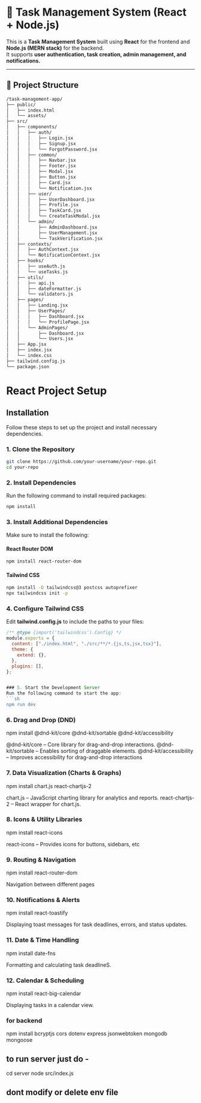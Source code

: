 # 🚀 Task Management System (React + Node.js)

This is a **Task Management System** built using **React** for the frontend and **Node.js (MERN stack)** for the backend.  
It supports **user authentication, task creation, admin management, and notifications.**

---

## 📂 Project Structure

```bash
/task-management-app/
├── public/
│   ├── index.html
│   └── assets/
├── src/
│   ├── components/
│   │   ├── auth/
│   │   │   ├── Login.jsx
│   │   │   ├── Signup.jsx
│   │   │   └── ForgotPassword.jsx
│   │   ├── common/
│   │   │   ├── Navbar.jsx
│   │   │   ├── Footer.jsx
│   │   │   ├── Modal.jsx
│   │   │   ├── Button.jsx
│   │   │   ├── Card.jsx
│   │   │   └── Notification.jsx
│   │   ├── user/
│   │   │   ├── UserDashboard.jsx
│   │   │   ├── Profile.jsx
│   │   │   ├── TaskCard.jsx
│   │   │   └── CreateTaskModal.jsx
│   │   └── admin/
│   │       ├── AdminDashboard.jsx
│   │       ├── UserManagement.jsx
│   │       └── TaskVerification.jsx
│   ├── contexts/
│   │   ├── AuthContext.jsx
│   │   └── NotificationContext.jsx
│   ├── hooks/
│   │   ├── useAuth.js
│   │   └── useTasks.js
│   ├── utils/
│   │   ├── api.js
│   │   ├── dateFormatter.js
│   │   └── validators.js
│   ├── pages/
│   │   ├── Landing.jsx
│   │   ├── UserPages/
│   │   │   ├── Dashboard.jsx
│   │   │   └── ProfilePage.jsx
│   │   └── AdminPages/
│   │       ├── Dashboard.jsx
│   │       └── Users.jsx
│   ├── App.jsx
│   ├── index.jsx
│   └── index.css
├── tailwind.config.js
└── package.json
```
# React Project Setup

## Installation

Follow these steps to set up the project and install necessary dependencies.

### 1. Clone the Repository
```sh
git clone https://github.com/your-username/your-repo.git
cd your-repo
```

### 2. Install Dependencies
Run the following command to install required packages:
```sh
npm install
```

### 3. Install Additional Dependencies
Make sure to install the following:

#### React Router DOM
```sh
npm install react-router-dom
```

#### Tailwind CSS
```sh
npm install -D tailwindcss@3 postcss autoprefixer
npx tailwindcss init -p
```

### 4. Configure Tailwind CSS
Edit **tailwind.config.js** to include the paths to your files:
```js
/** @type {import('tailwindcss').Config} */
module.exports = {
  content: ["./index.html", "./src/**/*.{js,ts,jsx,tsx}"],
  theme: {
    extend: {},
  },
  plugins: [],
};


### 5. Start the Development Server
Run the following command to start the app:
```sh
npm run dev
```

### 6. Drag and Drop (DND)

npm install @dnd-kit/core @dnd-kit/sortable @dnd-kit/accessibility

@dnd-kit/core – Core library for drag-and-drop interactions.
@dnd-kit/sortable – Enables sorting of draggable elements.
@dnd-kit/accessibility – Improves accessibility for drag-and-drop interactions

### 7. Data Visualization (Charts & Graphs)

npm install chart.js react-chartjs-2

chart.js – JavaScript charting library for analytics and reports.
react-chartjs-2 – React wrapper for chart.js.

### 8. Icons & Utility Libraries

npm install react-icons

react-icons – Provides icons for buttons, sidebars, etc

### 9. Routing & Navigation

npm install react-router-dom

Navigation between different pages

### 10. Notifications & Alerts

npm install react-toastify

Displaying toast messages for task deadlines, errors, and status updates.

### 11.  Date & Time Handling

npm install date-fns

Formatting and calculating task deadlineS.

### 12. Calendar & Scheduling

npm install react-big-calendar

Displaying tasks in a calendar view.

### for backend 
npm install bcryptjs cors dotenv express jsonwebtoken mongodb mongoose

## to run server just do -
cd server
node src/index.js

## dont modify or delete env file